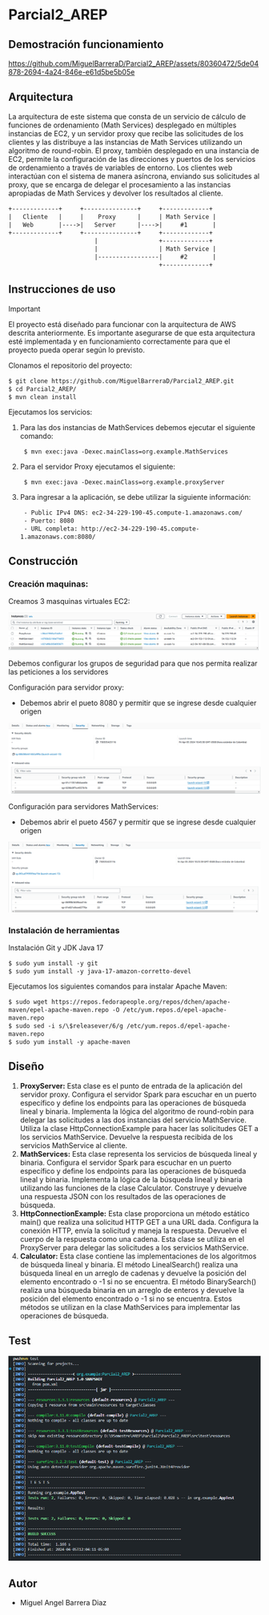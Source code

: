 # Parcial2_AREP

## Demostración funcionamiento



https://github.com/MiguelBarreraD/Parcial2_AREP/assets/80360472/5de04878-2694-4a24-846e-e61d5be5b05e



## Arquitectura

La arquitectura de este sistema que consta de un servicio de cálculo de funciones de ordenamiento (Math Services) desplegado en múltiples instancias de EC2, y un servidor proxy que recibe las solicitudes de los clientes y las distribuye a las instancias de Math Services utilizando un algoritmo de round-robin. El proxy, también desplegado en una instancia de EC2, permite la configuración de las direcciones y puertos de los servicios de ordenamiento a través de variables de entorno. Los clientes web interactúan con el sistema de manera asíncrona, enviando sus solicitudes al proxy, que se encarga de delegar el procesamiento a las instancias apropiadas de Math Services y devolver los resultados al cliente.


    +-------------+     +---------------+     +-------------+
    |   Cliente   |     |    Proxy      |     | Math Service |
    |   Web       |---->|   Server      |---->|     #1       |
    +-------------+     +---------------+     +-------------+
                            |                 +-------------+
                            |                 | Math Service |
                            |-----------------|     #2       |
                                              +-------------+

## Instrucciones de uso

> [!IMPORTANT]
> El proyecto está diseñado para funcionar con la arquitectura de AWS descrita anteriormente. Es importante asegurarse de que esta arquitectura esté implementada y en funcionamiento correctamente para que el proyecto pueda operar según lo previsto.

Clonamos el repositorio del proyecto:

    $ git clone https://github.com/MiguelBarreraD/Parcial2_AREP.git
    $ cd Parcial2_AREP/
    $ mvn clean install

Ejecutamos los servicios:

1. Para las dos instancias de MathServices debemos ejecutar el siguiente comando:
    
        $ mvn exec:java -Dexec.mainClass=org.example.MathServices

2. Para el servidor Proxy ejecutamos el siguiente:
    
        $ mvn exec:java -Dexec.mainClass=org.example.proxyServer

3. Para ingresar a la aplicación, se debe utilizar la siguiente información:

        - Public IPv4 DNS: ec2-34-229-190-45.compute-1.amazonaws.com/
        - Puerto: 8080
        - URL completa: http://ec2-34-229-190-45.compute-1.amazonaws.com:8080/


## Construcción

### Creación maquinas:

Creamos 3 masquinas virtuales EC2:

![](img/Maquinas.png)

Debemos configurar los grupos de seguridad para que nos permita realizar las peticiones a los servidores

Configuración para servidor proxy: 

- Debemos abrir el pueto 8080 y permitir que se ingrese desde cualquier origen

![](img/ProxyConf.png)

Configuración para servidores MathServices:
        
- Debemos abrir el pueto 4567 y permitir que se ingrese desde cualquier origen

![](img/ServiceConf.png)

### Instalación de herramientas 

Instalación Git y JDK Java 17

    $ sudo yum install -y git
    $ sudo yum install -y java-17-amazon-corretto-devel 

Ejecutamos los siguientes comandos para instalar Apache Maven:

    $ sudo wget https://repos.fedorapeople.org/repos/dchen/apache-maven/epel-apache-maven.repo -O /etc/yum.repos.d/epel-apache-maven.repo
    $ sudo sed -i s/\$releasever/6/g /etc/yum.repos.d/epel-apache-maven.repo
    $ sudo yum install -y apache-maven


## Diseño


1. **ProxyServer:** Esta clase es el punto de entrada de la aplicación del servidor proxy.
        Configura el servidor Spark para escuchar en un puerto específico y define los endpoints para las operaciones de búsqueda lineal y binaria.
        Implementa la lógica del algoritmo de round-robin para delegar las solicitudes a las dos instancias del servicio MathService.
        Utiliza la clase HttpConnectionExample para hacer las solicitudes GET a los servicios MathService.
        Devuelve la respuesta recibida de los servicios MathService al cliente.
2. **MathServices:**
        Esta clase representa los servicios de búsqueda lineal y binaria.
        Configura el servidor Spark para escuchar en un puerto específico y define los endpoints para las operaciones de búsqueda lineal y binaria.
        Implementa la lógica de la búsqueda lineal y binaria utilizando las funciones de la clase Calculator.
        Construye y devuelve una respuesta JSON con los resultados de las operaciones de búsqueda.
3. **HttpConnectionExample:**
        Esta clase proporciona un método estático main() que realiza una solicitud HTTP GET a una URL dada.
        Configura la conexión HTTP, envía la solicitud y maneja la respuesta.
        Devuelve el cuerpo de la respuesta como una cadena.
        Esta clase se utiliza en el ProxyServer para delegar las solicitudes a los servicios MathService.
4. **Calculator:**
        Esta clase contiene las implementaciones de los algoritmos de búsqueda lineal y binaria.
        El método LinealSearch() realiza una búsqueda lineal en un arreglo de cadenas y devuelve la posición del elemento encontrado o -1 si no se encuentra.
        El método BinarySearch() realiza una búsqueda binaria en un arreglo de enteros y devuelve la posición del elemento encontrado o -1 si no se encuentra.
        Estos métodos se utilizan en la clase MathServices para implementar las operaciones de búsqueda.

## Test

![](img/test.png)

## Autor

* Miguel Angel Barrera Diaz 
